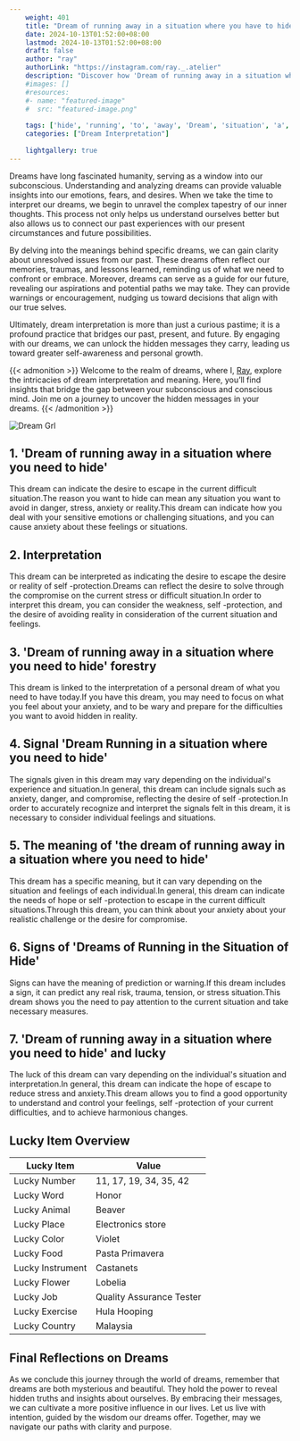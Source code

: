 ```yaml
---
    weight: 401
    title: "Dream of running away in a situation where you have to hide"  # Assuming 'title' column exists
    date: 2024-10-13T01:52:00+08:00
    lastmod: 2024-10-13T01:52:00+08:00
    draft: false
    author: "ray"
    authorLink: "https://instagram.com/ray._.atelier"
    description: "Discover how 'Dream of running away in a situation where you have to hide' can interpret your future and uncover its significant meanings in your life."
    #images: []
    #resources:
    #- name: "featured-image"
    #  src: "featured-image.png"
    
    tags: ['hide', 'running', 'to', 'away', 'Dream', 'situation', 'a', 'have', 'in', 'of', 'where', 'you']
    categories: ["Dream Interpretation"]
    
    lightgallery: true
---
```

    
Dreams have long fascinated humanity, serving as a window into our subconscious. Understanding and analyzing dreams can provide valuable insights into our emotions, fears, and desires. When we take the time to interpret our dreams, we begin to unravel the complex tapestry of our inner thoughts. This process not only helps us understand ourselves better but also allows us to connect our past experiences with our present circumstances and future possibilities.

By delving into the meanings behind specific dreams, we can gain clarity about unresolved issues from our past. These dreams often reflect our memories, traumas, and lessons learned, reminding us of what we need to confront or embrace. Moreover, dreams can serve as a guide for our future, revealing our aspirations and potential paths we may take. They can provide warnings or encouragement, nudging us toward decisions that align with our true selves.

Ultimately, dream interpretation is more than just a curious pastime; it is a profound practice that bridges our past, present, and future. By engaging with our dreams, we can unlock the hidden messages they carry, leading us toward greater self-awareness and personal growth.

{{< admonition >}}
Welcome to the realm of dreams, where I, [Ray](https://instagram.com/ray._.atelier), explore the intricacies of dream interpretation and meaning. Here, you’ll find insights that bridge the gap between your subconscious and conscious mind. Join me on a journey to uncover the hidden messages in your dreams.
{{< /admonition >}}

![Dream Grl](https://cdn.pixabay.com/photo/2017/11/02/03/35/gothic-2910057_1280.jpg "Dream Grl")

## 1. 'Dream of running away in a situation where you need to hide'
This dream can indicate the desire to escape in the current difficult situation.The reason you want to hide can mean any situation you want to avoid in danger, stress, anxiety or reality.This dream can indicate how you deal with your sensitive emotions or challenging situations, and you can cause anxiety about these feelings or situations.

## 2. Interpretation
This dream can be interpreted as indicating the desire to escape the desire or reality of self -protection.Dreams can reflect the desire to solve through the compromise on the current stress or difficult situation.In order to interpret this dream, you can consider the weakness, self -protection, and the desire of avoiding reality in consideration of the current situation and feelings.

## 3. 'Dream of running away in a situation where you need to hide' forestry
This dream is linked to the interpretation of a personal dream of what you need to have today.If you have this dream, you may need to focus on what you feel about your anxiety, and to be wary and prepare for the difficulties you want to avoid hidden in reality.

## 4. Signal 'Dream Running in a situation where you need to hide'
The signals given in this dream may vary depending on the individual's experience and situation.In general, this dream can include signals such as anxiety, danger, and compromise, reflecting the desire of self -protection.In order to accurately recognize and interpret the signals felt in this dream, it is necessary to consider individual feelings and situations.

## 5. The meaning of 'the dream of running away in a situation where you need to hide'
This dream has a specific meaning, but it can vary depending on the situation and feelings of each individual.In general, this dream can indicate the needs of hope or self -protection to escape in the current difficult situations.Through this dream, you can think about your anxiety about your realistic challenge or the desire for compromise.

## 6. Signs of 'Dreams of Running in the Situation of Hide'
Signs can have the meaning of prediction or warning.If this dream includes a sign, it can predict any real risk, trauma, tension, or stress situation.This dream shows you the need to pay attention to the current situation and take necessary measures.

## 7. 'Dream of running away in a situation where you need to hide' and lucky
The luck of this dream can vary depending on the individual's situation and interpretation.In general, this dream can indicate the hope of escape to reduce stress and anxiety.This dream allows you to find a good opportunity to understand and control your feelings, self -protection of your current difficulties, and to achieve harmonious changes.

## Lucky Item Overview
| Lucky Item          | Value              |
|---------------|--------------------|
| Lucky Number        | 11, 17, 19, 34, 35, 42  |
| Lucky Word          | Honor |
| Lucky Animal        | Beaver |
| Lucky Place         | Electronics store     |
| Lucky Color         | Violet     |
| Lucky Food          | Pasta Primavera      |
| Lucky Instrument    | Castanets |
| Lucky Flower        | Lobelia    |
| Lucky Job           | Quality Assurance Tester       |
| Lucky Exercise      | Hula Hooping  |
| Lucky Country       | Malaysia    |


##  Final Reflections on Dreams

As we conclude this journey through the world of dreams, remember that dreams are both mysterious and beautiful. They hold the power to reveal hidden truths and insights about ourselves. By embracing their messages, we can cultivate a more positive influence in our lives. Let us live with intention, guided by the wisdom our dreams offer. Together, may we navigate our paths with clarity and purpose.
